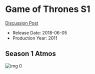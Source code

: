 # Game of Thrones S1

[Discussion Post](https://www.avsforum.com/threads/bass-eq-for-filtered-movies.2995212/post-57535074)

* Release Date: 2018-06-05
* Production Year: 2011

## Season 1 Atmos

![img 0](https://i.imgur.com/1bi4aMQ.jpg)

